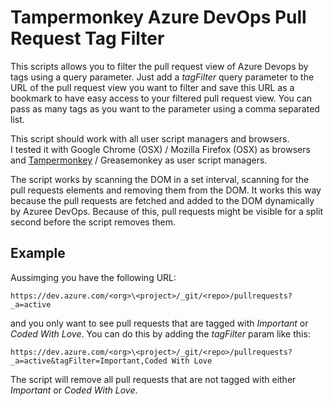 # Tampermonkey Azure DevOps Pull Request Tag Filter

This scripts allows you to filter the pull request view of Azure Devops by tags using a query parameter.
Just add a *tagFilter* query parameter to the URL of the pull request view you want to filter and save this URL as a bookmark to have easy access to your filtered pull request view.
You can pass as many tags as you want to the parameter using a comma separated list.

This script should work with all user script managers and browsers.<br>
I tested it with Google Chrome (OSX) / Mozilla Firefox (OSX) as browsers and [Tampermonkey](https://www.tampermonkey.net/) / Greasemonkey as user script managers.

The script works by scanning the DOM in a set interval, scanning for the pull requests elements and removing them from the DOM.
It works this way because the pull requests are fetched and added to the DOM dynamically by Azuree DevOps.
Because of this, pull requests might be visible for a split second before the script removes them.

## Example
Aussimging you have the following URL:

```
https://dev.azure.com/<org>\<project>/_git/<repo>/pullrequests?_a=active
```

and you only want to see pull requests that are tagged with *Important* or *Coded With Love*.
You can do this by adding the *tagFilter* param like this:

```
https://dev.azure.com/<org>\<project>/_git/<repo>/pullrequests?_a=active&tagFilter=Important,Coded With Love
```

The script will remove all pull requests that are not tagged with either *Important* or *Coded With Love*.
